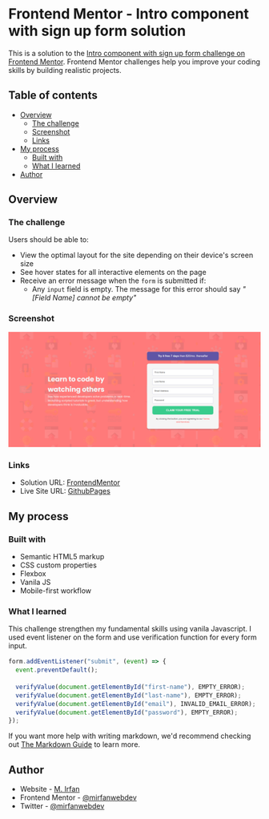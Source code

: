 # Frontend Mentor - Intro component with sign up form solution

This is a solution to the [Intro component with sign up form challenge on Frontend Mentor](https://www.frontendmentor.io/challenges/intro-component-with-signup-form-5cf91bd49edda32581d28fd1). Frontend Mentor challenges help you improve your coding skills by building realistic projects.

## Table of contents

- [Overview](#overview)
  - [The challenge](#the-challenge)
  - [Screenshot](#screenshot)
  - [Links](#links)
- [My process](#my-process)
  - [Built with](#built-with)
  - [What I learned](#what-i-learned)
- [Author](#author)

## Overview

### The challenge

Users should be able to:

- View the optimal layout for the site depending on their device's screen size
- See hover states for all interactive elements on the page
- Receive an error message when the `form` is submitted if:
  - Any `input` field is empty. The message for this error should say _"[Field Name] cannot be empty"_

### Screenshot

![](./public/screenshot.png)

### Links

- Solution URL: [FrontendMentor](https://your-solution-url.com)
- Live Site URL: [GithubPages](https://your-live-site-url.com)

## My process

### Built with

- Semantic HTML5 markup
- CSS custom properties
- Flexbox
- Vanila JS
- Mobile-first workflow

### What I learned

This challenge strengthen my fundamental skills using vanila Javascript. I used event listener on the form and use verification function for every form input.

```js
form.addEventListener("submit", (event) => {
  event.preventDefault();

  verifyValue(document.getElementById("first-name"), EMPTY_ERROR);
  verifyValue(document.getElementById("last-name"), EMPTY_ERROR);
  verifyValue(document.getElementById("email"), INVALID_EMAIL_ERROR);
  verifyValue(document.getElementById("password"), EMPTY_ERROR);
});
```

If you want more help with writing markdown, we'd recommend checking out [The Markdown Guide](https://www.markdownguide.org/) to learn more.

## Author

- Website - [M. Irfan](https://mirfandev.tech)
- Frontend Mentor - [@mirfanwebdev](https://www.frontendmentor.io/profile/mirfanwebdev)
- Twitter - [@mirfanwebdev](https://twitter.com/mirfanwebdev)
